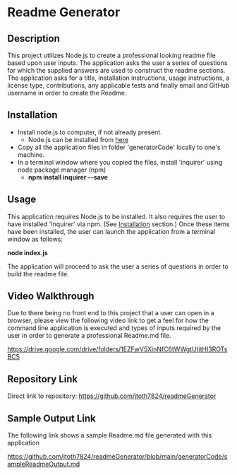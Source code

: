 # Readme Generator

## Description

This project utilizes Node.js to create a professional looking readme file based upon user inputs.  The application asks the user a series of questions for which the supplied answers are used to construct the readme sections.  The application asks for a title, installation instructions, usage instructions, a license type, contributions, any applicable tests and finally email and GitHub username in order to create the Readme.

## Installation

* Install node.js to computer, if not already present.
    * Node.js can be installed from [here](https://nodejs.org/en/)
* Copy all the application files in folder 'generatorCode' locally to one's machine.
* In a terminal window where you copied the files, install 'inquirer' using node package manager (npm)
    * **npm install inquirer --save**

## Usage

This application requires Node.js to be installed.  It also requires the user to have installed 'Inquirer' via npm.  (See [Installation](#installation) section.)  Once these items have been installed, the user can launch the application from a terminal window as follows:

**node index.js**

The application will proceed to ask the user a series of questions in order to build the readme file.

## Video Walkthrough

Due to there being no front end to this project that a user can open in a browser, please view the following video link to get a feel for how the command line application is executed and types of inputs required by the user in order to generate a professional Readme.md file.

https://drive.google.com/drive/folders/1EZFwV5XinNfC6tWWgtUtjtHI3ROTsBC5

## Repository Link

Direct link to repository:  https://github.com/jtoth7824/readmeGenerator

## Sample Output Link

The following link shows a sample Readme.md file generated with this application

https://github.com/jtoth7824/readmeGenerator/blob/main/generatorCode/sampleReadmeOutput.md